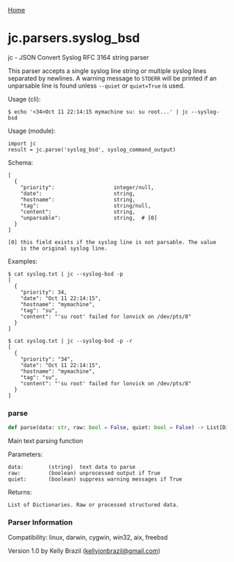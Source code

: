 [Home](https://kellyjonbrazil.github.io/jc/)
<a id="jc.parsers.syslog_bsd"></a>

# jc.parsers.syslog\_bsd

jc - JSON Convert Syslog RFC 3164 string parser

This parser accepts a single syslog line string or multiple syslog lines
separated by newlines. A warning message to `STDERR` will be printed if an
unparsable line is found unless `--quiet` or `quiet=True` is used.

Usage (cli):

    $ echo '<34>Oct 11 22:14:15 mymachine su: su root...' | jc --syslog-bsd

Usage (module):

    import jc
    result = jc.parse('syslog_bsd', syslog_command_output)

Schema:

    [
      {
        "priority":                   integer/null,
        "date":                       string,
        "hostname":                   string,
        "tag":                        string/null,
        "content":                    string,
        "unparsable":                 string,  # [0]
      }
    ]

    [0] this field exists if the syslog line is not parsable. The value
        is the original syslog line.

Examples:

    $ cat syslog.txt | jc --syslog-bsd -p
    [
      {
        "priority": 34,
        "date": "Oct 11 22:14:15",
        "hostname": "mymachine",
        "tag": "su",
        "content": "'su root' failed for lonvick on /dev/pts/8"
      }
    ]

    $ cat syslog.txt | jc --syslog-bsd -p -r
    [
      {
        "priority": "34",
        "date": "Oct 11 22:14:15",
        "hostname": "mymachine",
        "tag": "su",
        "content": "'su root' failed for lonvick on /dev/pts/8"
      }
    ]

<a id="jc.parsers.syslog_bsd.parse"></a>

### parse

```python
def parse(data: str, raw: bool = False, quiet: bool = False) -> List[Dict]
```

Main text parsing function

Parameters:

    data:        (string)  text data to parse
    raw:         (boolean) unprocessed output if True
    quiet:       (boolean) suppress warning messages if True

Returns:

    List of Dictionaries. Raw or processed structured data.

### Parser Information
Compatibility:  linux, darwin, cygwin, win32, aix, freebsd

Version 1.0 by Kelly Brazil (kellyjonbrazil@gmail.com)
